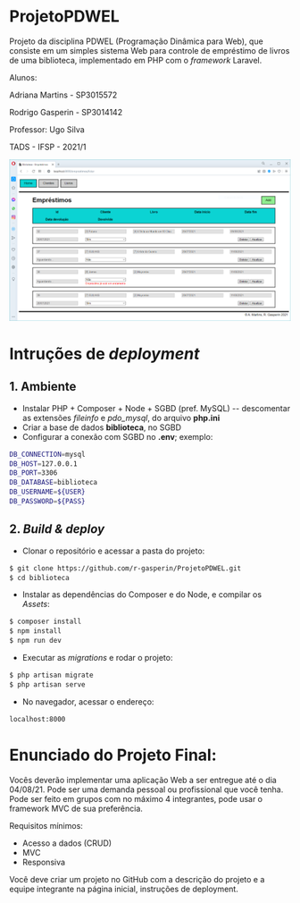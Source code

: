 # ProjetoPDWEL
Projeto da disciplina PDWEL (Programação Dinâmica para Web), que consiste em um simples sistema Web para controle de empréstimo de livros de uma biblioteca, implementado em PHP com o *framework* Laravel.

Alunos:

Adriana Martins - SP3015572

Rodrigo Gasperin - SP3014142

Professor: Ugo Silva

TADS - IFSP - 2021/1

![Home](./screenshots/emprestimos.png)

# Intruções de *deployment*
## 1. Ambiente
 - Instalar PHP + Composer + Node + SGBD (pref. MySQL)
 -- descomentar as extensões *fileinfo* e *pdo_mysql*, do arquivo **php.ini**
 - Criar a base de dados **biblioteca**, no SGBD
 - Configurar a conexão com SGBD no **.env**; exemplo:
```sh
DB_CONNECTION=mysql
DB_HOST=127.0.0.1
DB_PORT=3306
DB_DATABASE=biblioteca
DB_USERNAME=${USER}
DB_PASSWORD=${PASS}
```

## 2. *Build & deploy*
 - Clonar o repositório e acessar a pasta do projeto:
```sh
$ git clone https://github.com/r-gasperin/ProjetoPDWEL.git
$ cd biblioteca
```
 - Instalar as dependências do Composer e do Node, e compilar os *Assets*:
```sh
$ composer install
$ npm install
$ npm run dev
```
 - Executar as *migrations* e rodar o projeto:
```sh
$ php artisan migrate
$ php artisan serve
```
 - No navegador, acessar o endereço:
```sh
localhost:8000
```

# Enunciado do Projeto Final:

Vocês deverão implementar uma aplicação Web a ser entregue até o dia 04/08/21.
Pode ser uma demanda pessoal ou profissional que você tenha.
Pode ser feito em grupos com no máximo 4 integrantes, pode usar o framework MVC de sua preferência.

Requisitos mínimos:

 - Acesso a dados (CRUD)
 - MVC
 - Responsiva

Você deve criar um projeto no GitHub com a descrição do projeto e a equipe integrante na página inicial, instruções de deployment.
